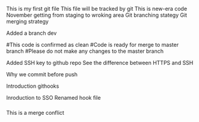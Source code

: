 This is my first git file
This file will be tracked by git
This is new-era code
November
getting from staging to wroking area
Git branching stategy
Git merging strategy



Added a branch dev

#This code is confirmed as clean
#Code is ready for merge to master branch
#Please do not make any changes to the master branch

Added SSH key to github repo
See the difference between HTTPS and SSH

Why we commit before push

Introduction githooks

Inroduction to SSO
Renamed hook file
#####
####
###
This is a merge conflict

